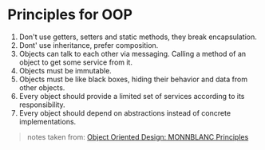 # Principles for OOP

1. Don't use getters, setters and static methods, they break encapsulation.
2. Dont' use inheritance, prefer composition.
3. Objects can talk to each other via messaging. Calling a method of an object to get some service from it.
4. Objects must be immutable.
5. Objects must be like black boxes, hiding their behavior and data from other objects.
6. Every object should provide a limited set of services according to its responsibility.
7. Every object should depend on abstractions instead of concrete implementations.


> notes taken from: [Object Oriented Design: MONNBLANC Principles](https://webcodingo.com/monnblanc-principles-oop)
